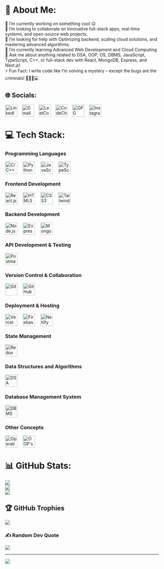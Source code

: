 # 💫 About Me:
🔭 I’m currently working on something cool 😉<br>👯 I’m looking to collaborate on Innovative full-stack apps, real-time systems, and open-source web projects.<br>🤝 I’m looking for help with Optimizing backend, scaling cloud solutions, and mastering advanced algorithms.<br>🌱 I’m currently learning Advanced Web Development and Cloud Computing<br>💬 Ask me about anything related to DSA, OOP, OS, DBMS, JavaScript, TypeScript, C++, or full-stack dev with React, MongoDB, Express, and Next.js!<br>⚡ Fun Fact: I write code like I’m solving a mystery – except the bugs are the criminals! 🕵️‍♂️🐛💻


## 🌐 Socials:

<div align="left" style="display: flex; gap: 15px; align-items: center;">
    <a href="https://linkedin.com/in/saurabh-n-chaudhari-624725287/" target="_blank" style="text-decoration: none;">
        <img src="https://img.shields.io/badge/LinkedIn-%230077B5.svg?style=flat&logo=linkedin&logoColor=white" alt="LinkedIn" height="40">
    </a>
    <a href="mailto:saurabhcnitrkl@gmail.com" target="_blank" style="text-decoration: none;">
        <img src="https://img.shields.io/badge/Gmail-D14836?style=flat&logo=gmail&logoColor=white" alt="Gmail" height="40">
    </a>
    <a href="https://leetcode.com/u/missionMicrosoft_7692/" target="_blank" style="text-decoration: none;">
        <img src="https://img.shields.io/badge/LeetCode-FFA116?style=flat&logo=leetcode&logoColor=black" alt="LeetCode" height="40">
    </a>
    <a href="https://www.codechef.com/users/saurabh_1056" target="_blank" style="text-decoration: none;">
        <img src="https://img.shields.io/badge/CodeChef-5B4638?style=flat&logo=codechef&logoColor=white" alt="CodeChef" height="40">
    </a>
    <a href="https://auth.geeksforgeeks.org/user/121meysqg" target="_blank" style="text-decoration: none;">
        <img src="https://img.shields.io/badge/GFG-%2300A6A6.svg?style=flat-circle&logo=GeeksforGeeks&logoColor=white" alt="GFG" height="40">
    </a>
    <a href="https://instagram.com/saurabh2003_official" target="_blank" style="text-decoration: none;">
        <img src="https://img.shields.io/badge/Instagram-%23E4405F.svg?style=flat&logo=Instagram&logoColor=white" alt="Instagram" height="40">
    </a>
</div>





# 💻 Tech Stack:
<!-- Programming Languages -->
<h3>Programming Languages</h3>
<div style="display: flex; gap: 18px; align-items: center;">
    <img src="https://img.shields.io/badge/C%2FC++-00599C?style=flat&logo=c%2B%2B&logoColor=white" alt="C/C++" height="40">
    <img src="https://img.shields.io/badge/Python-3776AB?style=flat&logo=python&logoColor=white" alt="Python" height="40">
    <img src="https://img.shields.io/badge/JavaScript-F7DF1E?style=flat&logo=javascript&logoColor=black" alt="JavaScript" height="40">
    <img src="https://img.shields.io/badge/TypeScript-3178C6?style=flat&logo=typescript&logoColor=white" alt="TypeScript" height="40">
</div>

<!-- Frontend Development -->
<h3>Frontend Development</h3>
<div style="display: flex; gap: 18px; align-items: center;">
    <img src="https://img.shields.io/badge/React.js-61DAFB?style=flat&logo=react&logoColor=black" alt="React.js" height="40">
    <img src="https://img.shields.io/badge/HTML5-E34F26?style=flat&logo=html5&logoColor=white" alt="HTML5" height="40">
    <img src="https://img.shields.io/badge/CSS3-1572B6?style=flat&logo=css3&logoColor=white" alt="CSS3" height="40">
    <img src="https://img.shields.io/badge/Tailwind%20CSS-06B6D4?style=flat&logo=tailwind-css&logoColor=white" alt="Tailwind CSS" height="40">
</div>

<!-- Backend Development -->
<h3>Backend Development</h3>
<div style="display: flex; gap: 18px; align-items: center;">
    <img src="https://img.shields.io/badge/Node.js-339933?style=flat&logo=node.js&logoColor=white" alt="Node.js" height="40">
    <img src="https://img.shields.io/badge/Express.js-000000?style=flat&logo=express&logoColor=white" alt="Express.js" height="40">
    <img src="https://img.shields.io/badge/MongoDB-47A248?style=flat&logo=mongodb&logoColor=white" alt="MongoDB" height="40">
</div>

<!-- API Development & Testing -->
<h3>API Development & Testing</h3>
<div style="display: flex; gap: 18px; align-items: center;">
    <img src="https://img.shields.io/badge/Postman-FF6C37?style=flat&logo=postman&logoColor=white" alt="Postman" height="40">
</div>

<!-- Version Control & Collaboration -->
<h3>Version Control & Collaboration</h3>
<div style="display: flex; gap: 18px; align-items: center;">
    <img src="https://img.shields.io/badge/Git-F1502F?style=flat&logo=git&logoColor=white" alt="Git" height="40">
    <img src="https://img.shields.io/badge/GitHub-181717?style=flat&logo=github&logoColor=white" alt="GitHub" height="40">
</div>

<!-- Deployment & Hosting -->
<h3>Deployment & Hosting</h3>
<div style="display: flex; gap: 18px; align-items: center;">
    <img src="https://img.shields.io/badge/Vercel-000000?style=flat&logo=vercel&logoColor=white" alt="Vercel" height="40">
    <img src="https://img.shields.io/badge/Firebase-FFCB2F?style=flat&logo=firebase&logoColor=black" alt="Firebase" height="40">
    <img src="https://img.shields.io/badge/Netlify-00C7B7?style=flat&logo=netlify&logoColor=white" alt="Netlify" height="40">
</div>

<!-- State Management -->
<h3>State Management</h3>
<div style="display: flex; gap: 18px; align-items: center;">
    <img src="https://img.shields.io/badge/Redux-764ABC?style=flat&logo=redux&logoColor=white" alt="Redux" height="40">
</div>

<!-- Data Structures and Algorithms -->
<h3>Data Structures and Algorithms</h3>
<div style="display: flex; gap: 18px; align-items: center;">
    <img src="https://img.shields.io/badge/Data%20Structures%20and%20Algorithms-000000?style=flat&logo=visual-studio-code&logoColor=white" alt="DSA" height="40">
</div>

<!-- Database Management System -->
<h3>Database Management System</h3>
<div style="display: flex; gap: 18px; align-items: center;">
    <img src="https://img.shields.io/badge/DBMS-000000?style=flat&logo=database&logoColor=white" alt="DBMS" height="40">
</div>

<!-- Other Concepts -->
<h3>Other Concepts</h3>
<div style="display: flex; gap: 18px; align-items: center;">
    <img src="https://img.shields.io/badge/Operating%20Systems-%238E44AD?style=flat&logo=linux&logoColor=white" alt="Operating Systems" height="40">
    <img src="https://img.shields.io/badge/OOP's-%2319C0C1?style=flat&logo=cplusplus&logoColor=white" alt="OOP's" height="40">
</div>









# 📊 GitHub Stats:
![](https://github-readme-stats.vercel.app/api?username=Saurabh2244&theme=radical&hide_border=false&include_all_commits=true&count_private=true)<br/>
![](https://github-readme-streak-stats.herokuapp.com/?user=Saurabh2244&theme=radical&hide_border=false)<br/>
![](https://github-readme-stats.vercel.app/api/top-langs/?username=Saurabh2244&theme=radical&hide_border=false&include_all_commits=true&count_private=true&layout=compact)

## 🏆 GitHub Trophies
![](https://github-profile-trophy.vercel.app/?username=Saurabh2244&theme=radical&no-frame=true&no-bg=false&margin-w=4)

### ✍️ Random Dev Quote
![](https://quotes-github-readme.vercel.app/api?type=horizontal&theme=radical)

---
[![](https://visitcount.itsvg.in/api?id=Saurabh2244&icon=5&color=6)](https://visitcount.itsvg.in)

<!-- Proudly created with GPRM ( https://gprm.itsvg.in ) -->
